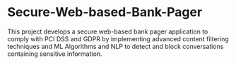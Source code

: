 # Secure-Web-based-Bank-Pager
This project develops a secure web-based bank pager application to comply with PCI DSS and GDPR by implementing advanced content filtering techniques and ML Algorithms and NLP to detect and block conversations containing sensitive information.
